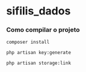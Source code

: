 # sifilis_dados

### Como compilar o projeto

```
composer install
```

```
php artisan key:generate
```

```
php artisan storage:link
```


